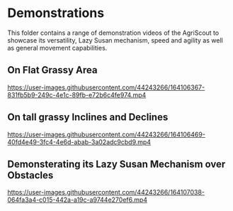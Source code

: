 # Demonstrations

This folder contains a range of demonstration videos of the AgriScout to showcase its versatility, Lazy Susan mechanism, speed and agility as well as general movement capabilities.

## On Flat Grassy Area

https://user-images.githubusercontent.com/44243266/164106367-831fb5b9-249c-4e1c-89fb-e72b6c4fe974.mp4

## On tall grassy Inclines and Declines

https://user-images.githubusercontent.com/44243266/164106469-40fd4e49-3fc4-4e6d-abab-3a02adc9cbd9.mp4

## Demonsterating its Lazy Susan Mechanism over Obstacles

https://user-images.githubusercontent.com/44243266/164107038-064fa3a4-c015-442a-a19c-a9744e270ef6.mp4

